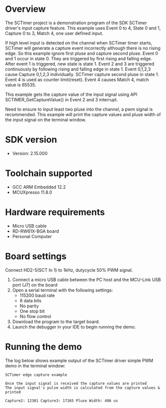 Overview
========
The SCTimer project is a demonstration program of the SDK SCTimer driver's input capture feature.
This example uses Event 0 to 4, State 0 and 1, Capture 0 to 3, Match 4, one user defined input.

If high level input is detected on the channel when SCTimer timer starts, SCTimer will generate a
capture event incorrectly although there is no rising edge. So this example ignore first pluse and
capture second pluse.
Event 0 and 1 occur in state 0. They are triggered by first rising and falling edge. After event 1
is triggered, new state is state 1. Event 2 and 3 are triggered continuously by following rising
and falling edge in state 1. Event 0,1,2,3 cause Capture 0,1,2,3 individually. SCTimer capture second
pluse in state 1.
Event 4 is used as counter limit(reset). Event 4 causes Match 4, match value is 65535.

This example gets the capture value of the input signal using API SCTIMER_GetCaptureValue() in Event
2 and 3 interrupt.

Need to ensure to input least two pluse into the channel, a pwm signal is recommended.
This example will print the capture values and pluse width of the input signal on the terminal window.

SDK version
===========
- Version: 2.15.000

Toolchain supported
===================
- GCC ARM Embedded  12.2
- MCUXpresso  11.8.0

Hardware requirements
=====================
- Micro USB cable
- RD-RW61X-BGA board
- Personal Computer

Board settings
==============
Connect HD2-5(SCT In 1) to 1kHz, dutycycle 50% PWM signal.

1.  Connect a micro USB cable between the PC host and the MCU-Link USB port (J7) on the board
2.  Open a serial terminal with the following settings:
    - 115200 baud rate
    - 8 data bits
    - No parity
    - One stop bit
    - No flow control
3.  Download the program to the target board.
4.  Launch the debugger in your IDE to begin running the demo.

Running the demo
================
The log below shows example output of the SCTimer driver simple PWM demo in the terminal window:
~~~~~~~~~~~~~~~~~~~~~~~~~~~~~~~~~~~
SCTimer edge capture example

Once the input signal is received the capture values are printed
The input signal's pulse width is calculated from the capture values & printed

Capture2: 12301 Capture3: 17265 Pluse Width: 496 us
~~~~~~~~~~~~~~~~~~~~~~~~~~~~~~~~~~~
